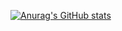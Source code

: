 [![Anurag's GitHub stats](https://github-readme-stats.vercel.app/api?username=ysak-y)](https://github.com/anuraghazra/github-readme-stats)
